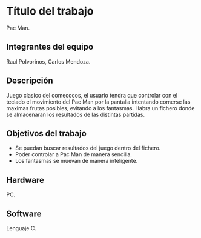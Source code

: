 # Título del trabajo
Pac Man.

## Integrantes del equipo
Raul Polvorinos, Carlos Mendoza.

## Descripción
Juego clasico del comecocos, el usuario tendra que controlar con el teclado el movimiento del Pac Man por la pantalla intentando comerse las maximas frutas posibles, evitando a los fantasmas. Habra un fichero donde se almacenaran los resultados de las distintas partidas.

## Objetivos del trabajo
- Se puedan buscar resultados del juego dentro del fichero.
- Poder controlar a Pac Man de manera sencilla.
- Los fantasmas se muevan de manera inteligente.

## Hardware
PC.

## Software
Lenguaje C.
